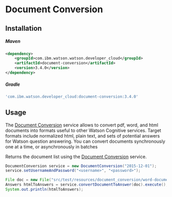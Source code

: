 # Document Conversion

## Installation

##### Maven
```xml
<dependency>
	<groupId>com.ibm.watson.watson.developer_cloud</groupId>
	<artifactId>document-conversion</artifactId>
	<version>3.4.0</version>
</dependency>
```

##### Gradle
```gradle
'com.ibm.watson.developer_cloud:document-conversion:3.4.0'
```

## Usage
The [Document Conversion][document_conversion] service allows to convert pdf, word, and html documents into formats useful to other Watson Cognitive services. Target formats include normalized html, plain text, and sets of potential answers for Watson question answering. You can convert documents synchronously one at a time, or asynchronously in batches

Returns the document list using the [Document Conversion][document_conversion] service.

```java
DocumentConversion service = new DocumentConversion("2015-12-01");
service.setUsernameAndPassword("<username>", "<password>");

File doc = new File("src/test/resources/document_conversion/word-document-heading-input.doc");
Answers htmlToAnswers = service.convertDocumentToAnswer(doc).execute();
System.out.println(htmlToAnswers);
```

[document_conversion]: http://www.ibm.com/watson/developercloud/doc/document-conversion/